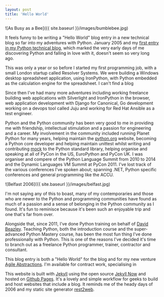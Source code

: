 ```yaml
---
layout: post
title: 'Hello World'
---
```


![As Busy as a Bee]({{ site.baseurl }}/images/bumblebee.jpg)

It feels funny to be writing a "Hello World" blog entry in a new technical blog so far into my adventures with Python. January 2005 and my [first entry in my Python technical blog](http://www.voidspace.org.uk/python/weblog/arch_d7_2005_01_22.shtml#e1), which marked the very early days of me discovering Python and falling in love with it, doesn't seem so very long ago. 

This was only a year or so before I started my first programming job, with a small London startup called Resolver Systems. We were building a Windows desktop spreadsheet application, using IronPython, with Python embedded as the calculation engine for the spreadsheet. I can't find a blog 

Since then I've had many more adventures including working freelance building web applications with Silverlight and IronPython in the browser, web application development with Django for Canonical, Go development working on a devops tool called Juju and working for Red Hat Ansible as a test engineer. 

Python and the Python community has been very good to me in providing me with friendship, intellectual stimulation and a passion for engineering and a career. My involvement in the community included running Planet Python for many years, helping maintain the [python.org](http://www.python.org) website, becoming a Python core developer and helping maintain unittest whilst writing and contributing [mock](https://docs.python.org/3/library/unittest.mock.html) to the Python standard library, helping organise and speaking at all of PyCon in the US, EuroPython and PyCon UK. I was organiser and compere of the Python Language Summit from 2010 to 2014 and the Dynamic Languages VM Summit at PyCon 2011. I've lost track of the various conferences I've spoken about; spanning .NET, Python specific conferences and general programming like the ACCU.


![Belfast 2006]({{ site.baseurl }}/images/belfast.jpg)

I'm not saying any of this to boast, many of my contemporaries and those who are newer to the Python and programming communities have found as much of a passion and a sense of belonging in the Python community as I found. It's fun to reminisce because it's been such an enjoyable trip and one that's far from over.

Alongside that, since 2011, I've done Python training on behalf of [David Beazley](https://www.dabeaz.com/). Teaching Python, both the introduction course and the super-advanced Python Mastery course, has been the most fun thing I've done professionally with Python. This is one of the reasons I've decided it's time to branch out as a freelance Python programmer, trainer, contractor and consultant. 

This blog entry is both a "Hello World" for the blog and for my new venture [Agile Abstractions](https://agileabstractions.com). I'm available for contract work, specialising in 

This website is built with [Jekyll](https://jekyllrb.com/) using the open source [Jekyll Now](https://github.com/barryclark/jekyll-now) and hosted on [Github Pages](https://pages.github.com/). It's a lovely and simple workflow for geeks to build and host websites that include a blog. It reminds me of the heady days of 2006 and my static site generator [rest2web](http://www.voidspace.org.uk/python/rest2web/). 
